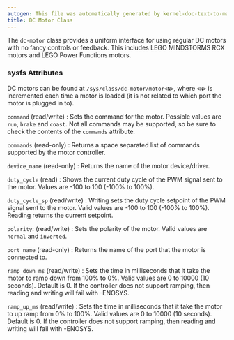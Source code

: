 ```yaml
---
autogen: This file was automatically generated by kernel-doc-text-to-markdown.py
title: DC Motor Class
---
```


The `dc-motor` class provides a uniform interface for using regular DC motors
with no fancy controls or feedback. This includes LEGO MINDSTORMS RCX motors
and LEGO Power Functions motors.

### sysfs Attributes

DC motors can be found at `/sys/class/dc-motor/motor<N>`, where `<N>`
is incremented each time a motor is loaded (it is not related to which port
the motor is plugged in to).

`command` (read/write)
: Sets the command for the motor. Possible values are `run`, `brake` and
`coast`. Not all commands may be supported, so be sure to check the contents
of the `commands` attribute.

`commands` (read-only)
: Returns a space separated list of commands supported by the motor
controller.

`device_name` (read-only)
: Returns the name of the motor device/driver.

`duty_cycle` (read)
: Shows the current duty cycle of the PWM signal sent to the motor. Values
are -100 to 100 (-100% to 100%).

`duty_cycle_sp` (read/write)
: Writing sets the duty cycle setpoint of the PWM signal sent to the motor.
Valid values are -100 to 100 (-100% to 100%). Reading returns the current
setpoint.

`polarity`: (read/write)
: Sets the polarity of the motor. Valid values are `normal` and `inverted`.

`port_name` (read-only)
: Returns the name of the port that the motor is connected to.

`ramp_down_ms` (read/write)
: Sets the time in milliseconds that it take the motor to ramp down from 100%
to 0%. Valid values are 0 to 10000 (10 seconds). Default is 0. If the
controller does not support ramping, then reading and writing will fail
with -ENOSYS.

`ramp_up_ms` (read/write)
: Sets the time in milliseconds that it take the motor to up ramp from 0% to
100%. Valid values are 0 to 10000 (10 seconds). Default is 0. If the
controller does not support ramping, then reading and writing will fail
with -ENOSYS.
